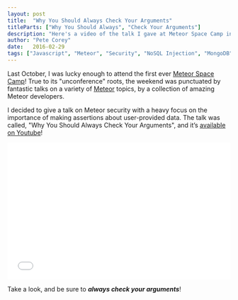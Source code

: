 ```yaml
---
layout: post
title:  "Why You Should Always Check Your Arguments"
titleParts: ["Why You Should Always", "Check Your Arguments"]
description: "Here's a video of the talk I gave at Meteor Space Camp in 2016 outlining the dangers of NoSQL Injection."
author: "Pete Corey"
date:   2016-02-29
tags: ["Javascript", "Meteor", "Security", "NoSQL Injection", "MongoDB"]
---
```


Last October, I was lucky enough to attend the first ever [Meteor Space Camp](http://meteorspace.camp/)! True to its "unconference" roots, the weekend was punctuated by fantastic talks on a variety of [Meteor](https://www.meteor.com/) topics, by a collection of amazing Meteor developers.

I decided to give a talk on Meteor security with a heavy focus on the importance of making assertions about user-provided data. The talk was called, "Why You Should Always Check Your Arguments", and it’s [available on Youtube](https://www.youtube.com/watch?v=8hj8dlBK_hQ)!

<div style="position: relative; padding-bottom: 56.25%; padding-top: 25px; height: 0;">
    <iframe style="position: absolute; top: 0; left: 0; width: 100%; height: 100%;" src="//www.youtube.com/embed/8hj8dlBK_hQ" frameborder="0" allowfullscreen></iframe>
</div>

Take a look, and be sure to ___always check your arguments___!
